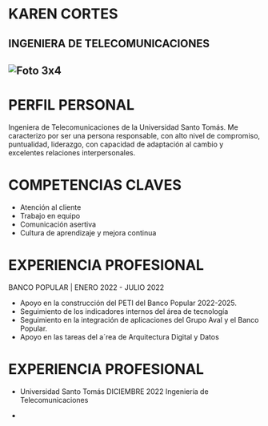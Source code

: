 # KAREN CORTES
****INGENIERA DE TELECOMUNICACIONES****
--
![Foto 3x4](https://user-images.githubusercontent.com/126521214/222595785-9bfe6b01-4124-4856-9341-2784064cf529.jpg)
---------------------------------------------
# PERFIL PERSONAL
Ingeniera de Telecomunicaciones de la Universidad Santo Tomás.
  Me caracterizo por ser una persona responsable, con alto nivel de compromiso, puntualidad, liderazgo, con capacidad de adaptación al cambio y excelentes relaciones    interpersonales. 
# COMPETENCIAS CLAVES
* Atención al cliente
* Trabajo en equipo
* Comunicación asertiva
* Cultura de aprendizaje y mejora continua
# EXPERIENCIA PROFESIONAL
  BANCO POPULAR | ENERO 2022 - JULIO 2022
  * Apoyo en la construcción del PETI del Banco Popular 2022-2025.
  * Seguimiento de los indicadores internos del área de tecnología
  * Seguimiento en la integración de aplicaciones del Grupo Aval y el Banco Popular.
  * Apoyo en las tareas del a´rea de Arquitectura Digital y Datos
# EXPERIENCIA PROFESIONAL
  * Universidad Santo Tomás
   DICIEMBRE 2022
   Ingeniería de Telecomunicaciones
   
  * 
